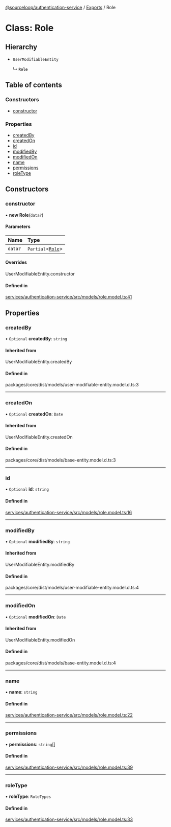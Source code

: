 [@sourceloop/authentication-service](../README.md) / [Exports](../modules.md) / Role

# Class: Role

## Hierarchy

- `UserModifiableEntity`

  ↳ **`Role`**

## Table of contents

### Constructors

- [constructor](Role.md#constructor)

### Properties

- [createdBy](Role.md#createdby)
- [createdOn](Role.md#createdon)
- [id](Role.md#id)
- [modifiedBy](Role.md#modifiedby)
- [modifiedOn](Role.md#modifiedon)
- [name](Role.md#name)
- [permissions](Role.md#permissions)
- [roleType](Role.md#roletype)

## Constructors

### constructor

• **new Role**(`data?`)

#### Parameters

| Name | Type |
| :------ | :------ |
| `data?` | `Partial`<[`Role`](Role.md)\> |

#### Overrides

UserModifiableEntity.constructor

#### Defined in

[services/authentication-service/src/models/role.model.ts:41](https://github.com/sourcefuse/loopback4-microservice-catalog/blob/00e854d46/services/authentication-service/src/models/role.model.ts#L41)

## Properties

### createdBy

• `Optional` **createdBy**: `string`

#### Inherited from

UserModifiableEntity.createdBy

#### Defined in

packages/core/dist/models/user-modifiable-entity.model.d.ts:3

___

### createdOn

• `Optional` **createdOn**: `Date`

#### Inherited from

UserModifiableEntity.createdOn

#### Defined in

packages/core/dist/models/base-entity.model.d.ts:3

___

### id

• `Optional` **id**: `string`

#### Defined in

[services/authentication-service/src/models/role.model.ts:16](https://github.com/sourcefuse/loopback4-microservice-catalog/blob/00e854d46/services/authentication-service/src/models/role.model.ts#L16)

___

### modifiedBy

• `Optional` **modifiedBy**: `string`

#### Inherited from

UserModifiableEntity.modifiedBy

#### Defined in

packages/core/dist/models/user-modifiable-entity.model.d.ts:4

___

### modifiedOn

• `Optional` **modifiedOn**: `Date`

#### Inherited from

UserModifiableEntity.modifiedOn

#### Defined in

packages/core/dist/models/base-entity.model.d.ts:4

___

### name

• **name**: `string`

#### Defined in

[services/authentication-service/src/models/role.model.ts:22](https://github.com/sourcefuse/loopback4-microservice-catalog/blob/00e854d46/services/authentication-service/src/models/role.model.ts#L22)

___

### permissions

• **permissions**: `string`[]

#### Defined in

[services/authentication-service/src/models/role.model.ts:39](https://github.com/sourcefuse/loopback4-microservice-catalog/blob/00e854d46/services/authentication-service/src/models/role.model.ts#L39)

___

### roleType

• **roleType**: `RoleTypes`

#### Defined in

[services/authentication-service/src/models/role.model.ts:33](https://github.com/sourcefuse/loopback4-microservice-catalog/blob/00e854d46/services/authentication-service/src/models/role.model.ts#L33)
